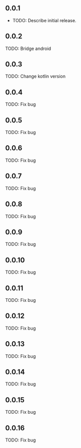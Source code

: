## 0.0.1

* TODO: Describe initial release.

## 0.0.2

TODO: Bridge android

## 0.0.3
TODO: Change kotlin version

## 0.0.4
TODO: Fix bug

## 0.0.5
TODO: Fix bug

## 0.0.6
TODO: Fix bug

## 0.0.7
TODO: Fix bug

## 0.0.8
TODO: Fix bug

## 0.0.9
TODO: Fix bug

## 0.0.10
TODO: Fix bug

## 0.0.11
TODO: Fix bug


## 0.0.12
TODO: Fix bug

## 0.0.13
TODO: Fix bug

## 0.0.14
TODO: Fix bug

## 0.0.15
TODO: Fix bug

## 0.0.16
TODO: Fix bug